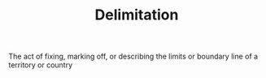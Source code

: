 ---
title: Delimitation
letter: D
permalink: "/definitions/bld-delimitation.html"
body: The act of fixing, marking off, or describing the limits or boundary line of
  a territory or country
published_at: '2018-07-07'
source: Black's Law Dictionary 2nd Ed (1910)
layout: post
---